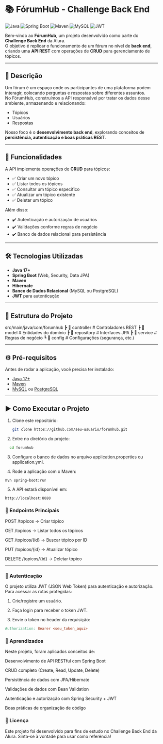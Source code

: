 # 📚 FórumHub - Challenge Back End

![Java](https://img.shields.io/badge/Java-17-orange?logo=java&logoColor=white)
![Spring Boot](https://img.shields.io/badge/Spring%20Boot-3-green?logo=springboot&logoColor=white)
![Maven](https://img.shields.io/badge/Maven-Build-red?logo=apachemaven&logoColor=white)
![MySQL](https://img.shields.io/badge/MySQL-Database-blue?logo=mysql&logoColor=white)
![JWT](https://img.shields.io/badge/JWT-Security-purple?logo=jsonwebtokens&logoColor=white)

Bem-vindo ao **FórumHub**, um projeto desenvolvido como parte do **Challenge Back End** da Alura.  
O objetivo é replicar o funcionamento de um fórum no nível de **back end**, criando uma **API REST** com operações de **CRUD** para gerenciamento de tópicos.

---

## 🚀 Descrição

Um fórum é um espaço onde os participantes de uma plataforma podem interagir, colocando perguntas e respostas sobre diferentes assuntos.  
No FórumHub, construímos a API responsável por tratar os dados desse ambiente, armazenando e relacionando:

- Tópicos  
- Usuários  
- Respostas  

Nosso foco é o **desenvolvimento back end**, explorando conceitos de **persistência, autenticação e boas práticas REST**.

---

## 📌 Funcionalidades

A API implementa operações de **CRUD** para tópicos:

- ✅ Criar um novo tópico  
- ✅ Listar todos os tópicos  
- ✅ Consultar um tópico específico  
- ✅ Atualizar um tópico existente  
- ✅ Deletar um tópico  

Além disso:  
- ✔️ Autenticação e autorização de usuários  
- ✔️ Validações conforme regras de negócio  
- ✔️ Banco de dados relacional para persistência  

---

## 🛠️ Tecnologias Utilizadas

- **Java 17+**  
- **Spring Boot** (Web, Security, Data JPA)  
- **Maven**  
- **Hibernate**  
- **Banco de Dados Relacional** (MySQL ou PostgreSQL)  
- **JWT** para autenticação  

---

## 📂 Estrutura do Projeto

src/main/java/com/forumhub
┣ 📂 controller # Controladores REST
┣ 📂 model # Entidades do domínio
┣ 📂 repository # Interfaces JPA
┣ 📂 service # Regras de negócio
┗ 📂 config # Configurações (segurança, etc.)


---

## ⚙️ Pré-requisitos

Antes de rodar a aplicação, você precisa ter instalado:

- [Java 17+](https://www.oracle.com/java/technologies/javase/jdk17-archive-downloads.html)  
- [Maven](https://maven.apache.org/)  
- [MySQL](https://dev.mysql.com/downloads/) ou [PostgreSQL](https://www.postgresql.org/download/)  

---

## ▶️ Como Executar o Projeto

1. Clone este repositório:  
   ```bash
   git clone https://github.com/seu-usuario/forumhub.git
   ```
2. Entre no diretório do projeto:
```bash
  cd forumhub
```

3. Configure o banco de dados no arquivo application.properties ou application.yml.

4. Rode a aplicação com o Maven:
```bash
mvn spring-boot:run
```

5. A API estará disponível em:
```arduino
http://localhost:8080
```
### 📮 Endpoints Principais

POST /topicos → Criar tópico

GET /topicos → Listar todos os tópicos

GET /topicos/{id} → Buscar tópico por ID

PUT /topicos/{id} → Atualizar tópico

DELETE /topicos/{id} → Deletar tópico

---
### 🔐 Autenticação

O projeto utiliza JWT (JSON Web Token) para autenticação e autorização.
Para acessar as rotas protegidas:

1. Crie/registre um usuário.

2. Faça login para receber o token JWT.

3. Envie o token no header da requisição:

```makefile
Authorization: Bearer <seu_token_aqui>
```
### 📖 Aprendizados

Neste projeto, foram aplicados conceitos de:

Desenvolvimento de API RESTful com Spring Boot

CRUD completo (Create, Read, Update, Delete)

Persistência de dados com JPA/Hibernate

Validações de dados com Bean Validation

Autenticação e autorização com Spring Security + JWT

Boas práticas de organização de código

### 📝 Licença

Este projeto foi desenvolvido para fins de estudo no Challenge Back End da Alura.
Sinta-se à vontade para usar como referência!



